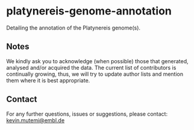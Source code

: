 # platynereis-genome-annotation
Detailing the annotation of the Platynereis genome(s).


## Notes
We kindly ask you to acknowledge (when possible) those that generated, analysed and/or acquired the data. The current list of
contributors is continually growing, thus, we will try to update author lists and mention them where it is best appropriate.

## Contact
For any further questions, issues or suggestions, please contact: kevin.mutemi@embl.de
